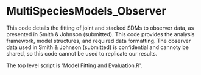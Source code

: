 # MultiSpeciesModels_Observer
This code details the fitting of joint and stacked SDMs to observer data, as presented in Smith & Johnson (submitted). 
This code provides the analysis framework, model structures, and required data formatting. The observer data used in Smith & Johnson (submitted) is confidential and cannoty be shared, so this code cannot be used to replicate our results.

The top level script is 'Model Fitting and Evaluation.R'.
